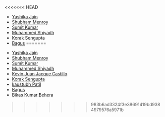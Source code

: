 <<<<<<< HEAD
- [Yashika Jain](https://github.com/yashika1410)
- [Shubham Menroy](https://github.com/shubham9672)
- [Sumit Kumar](https://github.com/sumitkr2000)
- [Muhammed Shiyadh](https://github.com/Shiyadh123)
- [Korak Sengupta](https://github.com/Korak-Sengupta)
- [Bagus](https://github.com/Bagusin)
=======
* [Yashika Jain](https://github.com/yashika1410)
* [Shubham Menroy](https://github.com/shubham9672)
* [Sumit Kumar](https://github.com/sumitkr2000)
* [Muhammed Shiyadh](https://github.com/Shiyadh123)
* [Kevin Juan Jacque Castillo](https://github.com/kevinjuanjacque)
* [Korak Sengupta](https://github.com/Korak-Sengupta)
* [kaustubh Patil](https://github.com/pkaustubh401)
* [Bagus](https://github.com/Bagusin)
* [Bikas Kumar Behera](https://github.com/Bikaskumar572)

>>>>>>> 983b6ad3324f3e38691419bd9384979576a5971b
